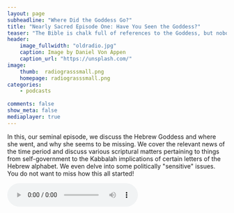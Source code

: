 ```yaml
---
layout: page
subheadline: "Where Did the Goddess Go?"
title: "Nearly Sacred Episode One: Have You Seen the Goddess?"
teaser: "The Bible is chalk full of references to the Goddess, but nobody can seem to find her..."
header:
    image_fullwidth: "oldradio.jpg"
    caption: Image by Daniel Von Appen
    caption_url: "https://unsplash.com/"
image:
    thumb:  radiograsssmall.png
    homepage: radiograsssmall.png
categories:
    - podcasts
    
comments: false
show_meta: false
mediaplayer: true
---
```


In this, our seminal episode, we discuss the Hebrew Goddess and where she went, and why she seems to be missing. We cover the relevant news of the time period and 
discuss various scriptural matters pertaining to things from self-government to the Kabbalah implications of certain letters of the Hebrew alphabet. We even delve into 
some politically "sensitive" issues. You do not want to miss how this all started!

<audio src="https://ia601501.us.archive.org/16/items/NearlySacred/nearlysacredepisode1.mp3" type="audio/mp3" controls="controls"></audio>

